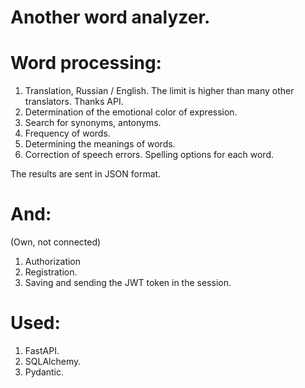 # Another word analyzer.

# Word processing:
1. Translation, Russian / English. The limit is higher than many other translators. Thanks API.
2. Determination of the emotional color of expression.
3. Search for synonyms, antonyms.
4. Frequency of words.
5. Determining the meanings of words.
6. Correction of speech errors. Spelling options for each word.

The results are sent in JSON format.

# And:
(Own, not connected)
1. Authorization
2. Registration.
3. Saving and sending the JWT token in the session.


# Used:
1. FastAPI.
2. SQLAlchemy.
3. Pydantic.
